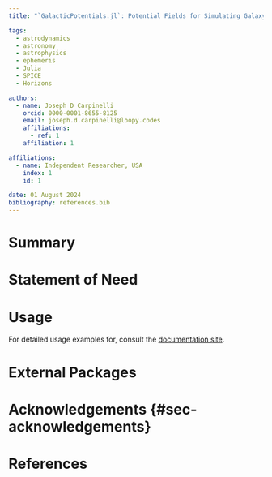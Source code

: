```yaml
---
title: "`GalacticPotentials.jl`: Potential Fields for Simulating Galaxy Evolution"

tags:
  - astrodynamics
  - astronomy
  - astrophysics
  - ephemeris
  - Julia
  - SPICE
  - Horizons

authors:
  - name: Joseph D Carpinelli
    orcid: 0000-0001-8655-8125
    email: joseph.d.carpinelli@loopy.codes
    affiliations:
      - ref: 1
    affiliation: 1

affiliations:
  - name: Independent Researcher, USA
    index: 1
    id: 1

date: 01 August 2024
bibliography: references.bib
---
```


# Summary

# Statement of Need

# Usage

For detailed usage examples for, consult the
[documentation site](https://galactic.loopy.codes).

# External Packages


# Acknowledgements {#sec-acknowledgements}

# References
